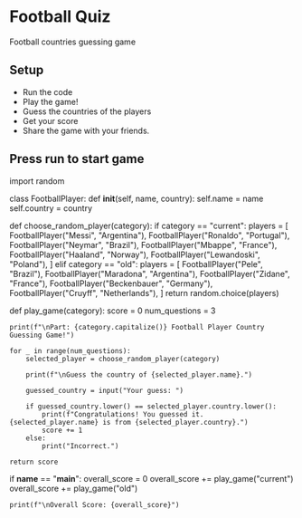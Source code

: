 # Football Quiz
Football countries guessing game
## Setup
- Run the code
- Play the game!
- Guess the countries of the players
- Get your score
- Share the game with your friends.
## Press run to start game

import random

class FootballPlayer:
    def __init__(self, name, country):
        self.name = name
        self.country = country

def choose_random_player(category):
    if category == "current":
        players = [
            FootballPlayer("Messi", "Argentina"),
            FootballPlayer("Ronaldo", "Portugal"),
            FootballPlayer("Neymar", "Brazil"),
            FootballPlayer("Mbappe", "France"),
            FootballPlayer("Haaland", "Norway"),
            FootballPlayer("Lewandoski", "Poland"),
        ]
    elif category == "old":
        players = [
            FootballPlayer("Pele", "Brazil"),
            FootballPlayer("Maradona", "Argentina"),
            FootballPlayer("Zidane", "France"),
            FootballPlayer("Beckenbauer", "Germany"),
            FootballPlayer("Cruyff", "Netherlands"),
        ]
    return random.choice(players)

def play_game(category):
    score = 0
    num_questions = 3 

    print(f"\nPart: {category.capitalize()} Football Player Country Guessing Game!")

    for _ in range(num_questions):
        selected_player = choose_random_player(category)

        print(f"\nGuess the country of {selected_player.name}.")

        guessed_country = input("Your guess: ")

        if guessed_country.lower() == selected_player.country.lower():
            print(f"Congratulations! You guessed it. {selected_player.name} is from {selected_player.country}.")
            score += 1
        else:
            print("Incorrect.")

    return score

if __name__ == "__main__":
    overall_score = 0
    overall_score += play_game("current")
    overall_score += play_game("old")

    print(f"\nOverall Score: {overall_score}")
